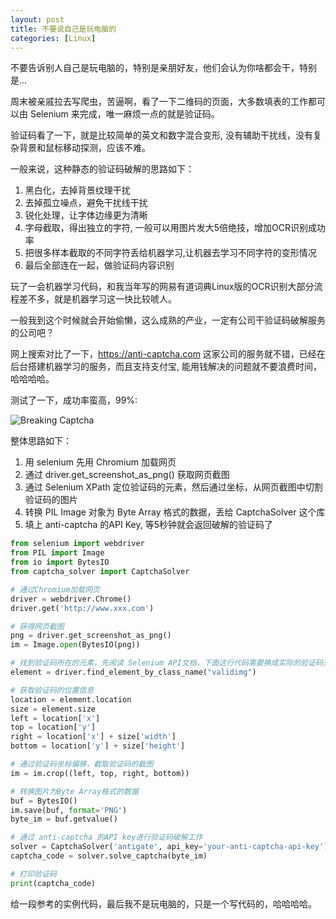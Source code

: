 ```yaml
---
layout: post
title: 不要说自己是玩电脑的
categories: [Linux]
---
```


不要告诉别人自己是玩电脑的，特别是亲朋好友，他们会认为你啥都会干，特别是...

周末被亲戚拉去写爬虫，苦逼啊，看了一下二维码的页面，大多数填表的工作都可以由 Selenium 来完成，唯一麻烦一点的就是验证码。

验证码看了一下，就是比较简单的英文和数字混合变形, 没有辅助干扰线，没有复杂背景和鼠标移动探测，应该不难。

一般来说，这种静态的验证码破解的思路如下：
1. 黑白化，去掉背景纹理干扰
2. 去掉孤立噪点，避免干扰线干扰
3. 锐化处理，让字体边缘更为清晰
4. 字母截取，得出独立的字符, 一般可以用图片发大5倍绝技，增加OCR识别成功率
5. 把很多样本截取的不同字符丢给机器学习,让机器去学习不同字符的变形情况
6. 最后全部连在一起，做验证码内容识别

玩了一会机器学习代码，和我当年写的网易有道词典Linux版的OCR识别大部分流程差不多，就是机器学习这一快比较唬人。

一般我到这个时候就会开始偷懒，这么成熟的产业，一定有公司干验证码破解服务的公司吧？

网上搜索对比了一下，https://anti-captcha.com 这家公司的服务就不错，已经在后台搭建机器学习的服务，而且支持支付宝, 能用钱解决的问题就不要浪费时间，哈哈哈哈。

测试了一下，成功率蛮高，99%:

![Breaking Captcha]({{site.url}}/pics/breaking-captcha/breaking-captcha.png)

整体思路如下：
1. 用 selenium 先用 Chromium 加载网页
2. 通过 driver.get_screenshot_as_png() 获取网页截图
3. 通过 Selenium XPath 定位验证码的元素，然后通过坐标，从网页截图中切割验证码的图片
4. 转换 PIL Image 对象为 Byte Array 格式的数据，丢给 CaptchaSolver 这个库
5. 填上 anti-captcha 的API Key, 等5秒钟就会返回破解的验证码了

```python
from selenium import webdriver
from PIL import Image
from io import BytesIO
from captcha_solver import CaptchaSolver

# 通过Chromium加载网页
driver = webdriver.Chrome()
driver.get('http://www.xxx.com')

# 获得网页截图
png = driver.get_screenshot_as_png()
im = Image.open(BytesIO(png))

# 找到验证码所在的元素，先阅读 Selenium API文档，下面这行代码需要换成实际的验证码元素
element = driver.find_element_by_class_name("validimg")

# 获取验证码的位置信息
location = element.location
size = element.size
left = location['x']
top = location['y']
right = location['x'] + size['width']
bottom = location['y'] + size['height']

# 通过验证码坐标偏移，截取验证码的截图
im = im.crop((left, top, right, bottom))

# 转换图片为Byte Array格式的数据
buf = BytesIO()
im.save(buf, format='PNG')
byte_im = buf.getvalue()

# 通过 anti-captcha 的API key进行验证码破解工作
solver = CaptchaSolver('antigate', api_key='your-anti-captcha-api-key')
captcha_code = solver.solve_captcha(byte_im)

# 打印验证码
print(captcha_code)
```

给一段参考的实例代码，最后我不是玩电脑的，只是一个写代码的，哈哈哈哈。
